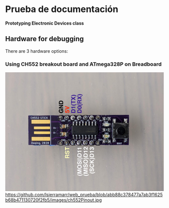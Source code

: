 # Prueba de documentación

**Prototyping Electronic Devices class**

## Hardware for debugging

There are 3 hardware options:

### Using CH552 breakout board and ATmega328P on Breadboard

![(ch552)](https://github.com/lsierramarr/web_prueba/blob/abb88c378477a7ab3f1625b68b471130720f2fb5/images/ch552Pinout.jpg)https://github.com/lsierramarr/web_prueba/blob/abb88c378477a7ab3f1625b68b471130720f2fb5/images/ch552Pinout.jpg
